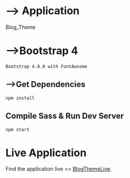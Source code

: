 # --> Application

Blog_Theme

# -->Bootstrap 4

```
Bootstrap 4.0.0 with FontAwsome
```


## -->Get Dependencies


```
npm install
```

## Compile Sass & Run Dev Server

```
npm start
```

# Live Application

Find the application live >> [BlogThemeLive](https://krkchaitanya.github.io/Blog_Theme).
